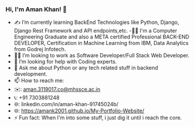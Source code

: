 ### Hi, I'm Aman Khan! 👋

- ✍️ I’m currently learning BackEnd Technologies like Python, Django, Django Rest Framework and API endpoints,etc.
-🧑‍🎓 I'm a Computer Engineering Graduate and also a META certified Professional BACK-END DEVELOPER, Certification in Machine Learning from IBM, Data Analytics from Godrej Infotech.
- 🧑‍💻 I’m looking to work as Software Developer/Full Stack Web Developer.
- 🤔 I’m looking for help with Coding experts.
- 💬 Ask me about Python or any tech related stuff in backend development.
- 📫 How to reach me: 
- ✉️: aman.3119017.co@mhssce.ac.in
- 📞: +91 7303881248
- 🌐: linkedin.com/in/aman-khan-91745024b/
- 🌐: https://amank2001.github.io/My-Portfolio-Website/
- ⚡ Fun fact: When I'm into some stuff, i just dig it until i reach the core.
